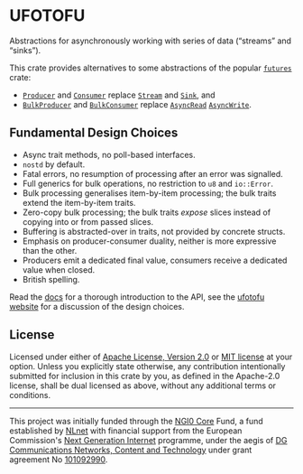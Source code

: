 # UFOTOFU

Abstractions for asynchronously working with series of data (“streams” and
“sinks”).

This crate provides alternatives to some abstractions of the popular
[`futures`](https://docs.rs/futures/latest/futures) crate:

- [`Producer`](https://docs.rs/ufotofu/latest/ufotofu/trait.Producer.html) and
  [`Consumer`](https://docs.rs/ufotofu/latest/ufotofu/trait.Consumer.html)
  replace
  [`Stream`](https://docs.rs/futures/latest/futures/prelude/trait.Stream.html)
  and [`Sink`](https://docs.rs/futures/latest/futures/prelude/trait.Sink.html),
  and
- [`BulkProducer`](https://docs.rs/ufotofu/latest/ufotofu/trait.BulkProducer.html)
  and
  [`BulkConsumer`](https://docs.rs/ufotofu/latest/ufotofu/trait.BulkConsumer.html)
  replace
  [`AsyncRead`](https://docs.rs/futures/latest/futures/prelude/trait.AsyncRead.html)
  [`AsyncWrite`](https://docs.rs/futures/latest/futures/prelude/trait.AsyncWrite.html).

## Fundamental Design Choices

- Async trait methods, no poll-based interfaces.
- `nostd` by default.
- Fatal errors, no resumption of processing after an error was signalled.
- Full generics for bulk operations, no restriction to `u8` and `io::Error`.
- Bulk processing generalises item-by-item processing; the bulk traits extend
  the item-by-item traits.
- Zero-copy bulk processing; the bulk traits _expose_ slices instead of copying
  into or from passed slices.
- Buffering is abstracted-over in traits, not provided by concrete structs.
- Emphasis on producer-consumer duality, neither is more expressive than the
  other.
- Producers emit a dedicated final value, consumers receive a dedicated value
  when closed.
- British spelling.

Read the [docs](https://docs.rs/ufotofu/latest/ufotofu/) for a thorough
introduction to the API, see the
[ufotofu website](https://worm-blossom.org/ufotofu/) for a discussion of the
design choices.

## License

Licensed under either of [Apache License, Version 2.0](LICENSE-APACHE) or
[MIT license](LICENSE-MIT) at your option. Unless you explicitly state
otherwise, any contribution intentionally submitted for inclusion in this crate
by you, as defined in the Apache-2.0 license, shall be dual licensed as above,
without any additional terms or conditions.

---

This project was initially funded through the [NGI0 Core](https://nlnet.nl/core)
Fund, a fund established by [NLnet](https://nlnet.nl/) with financial support
from the European Commission's [Next Generation Internet](https://ngi.eu/)
programme, under the aegis of
[DG Communications Networks, Content and Technology](https://commission.europa.eu/about-european-commission/departments-and-executive-agencies/communications-networks-content-and-technology_en)
under grant agreement No
[101092990](https://cordis.europa.eu/project/id/101092990).
